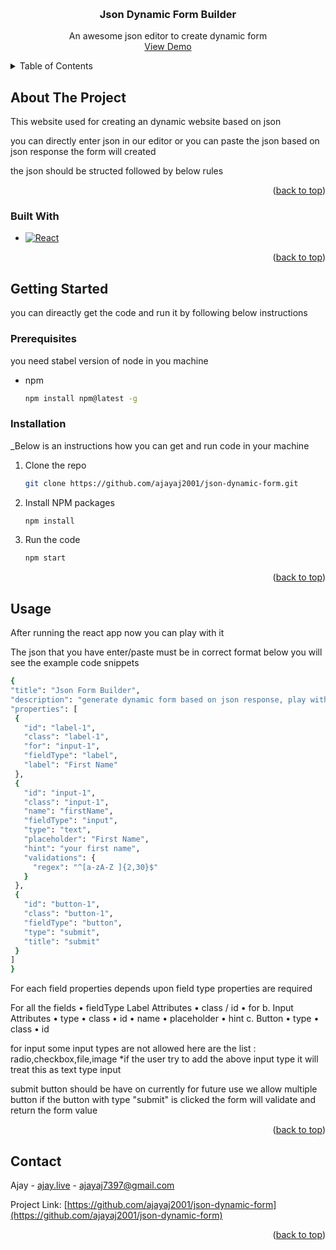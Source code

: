<a name="readme-top"></a>


<!-- PROJECT LOGO -->
<br />
<div align="center">

  <h3 align="center">Json Dynamic Form Builder</h3>

  <p align="center">
    An awesome json editor to create dynamic form
    <br />
    <a href="https://json-dynamic-form.vercel.app/">View Demo</a>
  </p>
</div>



<!-- TABLE OF CONTENTS -->
<details>
  <summary>Table of Contents</summary>
  <ol>
    <li>
      <a href="#about-the-project">About The Project</a>
      <ul>
        <li><a href="#built-with">Built With</a></li>
      </ul>
    </li>
    <li>
      <a href="#getting-started">Getting Started</a>
      <ul>
        <li><a href="#prerequisites">Prerequisites</a></li>
        <li><a href="#installation">Installation</a></li>
      </ul>
    </li>
    <li><a href="#usage">Usage</a></li>
    <li><a href="#contact">Contact</a></li>
  </ol>
</details>



<!-- ABOUT THE PROJECT -->
## About The Project

This website used for creating an dynamic website based on json 

you can directly enter json in our editor or you can paste the json based on json response 
the form will created

the json should be structed followed by below rules


<p align="right">(<a href="#readme-top">back to top</a>)</p>



### Built With

* [![React][React.js]][React-url]

<p align="right">(<a href="#readme-top">back to top</a>)</p>



<!-- GETTING STARTED -->
## Getting Started

 you can direactly get the code and run it by following below instructions

### Prerequisites

you need stabel version of node in you machine
* npm
  ```sh
  npm install npm@latest -g
  ```

### Installation

_Below is an instructions how you can get and run code in your machine

1. Clone the repo
   ```sh
   git clone https://github.com/ajayaj2001/json-dynamic-form.git
   ```
3. Install NPM packages
   ```sh
   npm install
   ```
4. Run the code
   ```sh
   npm start
   ```

<p align="right">(<a href="#readme-top">back to top</a>)</p>



<!-- USAGE EXAMPLES -->
## Usage

After running the react app now you can play with it 

The json that you have enter/paste must be in correct format below you will see the example code
snippets

   ```sh
{
  "title": "Json Form Builder",
  "description": "generate dynamic form based on json response, play with it",
  "properties": [
    {
      "id": "label-1",
      "class": "label-1",
      "for": "input-1",
      "fieldType": "label",
      "label": "First Name"
    },
    {
      "id": "input-1",
      "class": "input-1",
      "name": "firstName",
      "fieldType": "input",
      "type": "text",
      "placeholder": "First Name",
      "hint": "your first name",
      "validations": {
        "regex": "^[a-zA-Z ]{2,30}$"
      }
    },
    {
      "id": "button-1",
      "class": "button-1",
      "fieldType": "button",
      "type": "submit",
      "title": "submit"
    }
  ]
}
   ```
   
   For each field properties depends upon field type properties are required

For all the fields
    • fieldType
Label Attributes
    • class / id
    • for
b. Input Attributes
    • type
    • class
    • id
    • name
    • placeholder
    • hint
c. Button
    • type
    • class
    • id

for input some input types are not allowed
here are the list  : radio,checkbox,file,image
*if the user try to add the above input type it will treat this as text type input

submit button should be have on 
currently for future use we allow multiple button 
if the button with type "submit" is clicked the form will validate and return the form value


<p align="right">(<a href="#readme-top">back to top</a>)</p>


<!-- CONTACT -->
## Contact

Ajay - [ajay.live](https://ajay.live) - ajayaj7397@gmail.com

Project Link: [https://github.com/ajayaj2001/json-dynamic-form](https://github.com/ajayaj2001/json-dynamic-form)

<p align="right">(<a href="#readme-top">back to top</a>)</p>


<!-- MARKDOWN LINKS & IMAGES -->
<!-- https://www.markdownguide.org/basic-syntax/#reference-style-links -->
[contributors-shield]: https://img.shields.io/github/contributors/othneildrew/Best-README-Template.svg?style=for-the-badge
[contributors-url]: https://github.com/othneildrew/Best-README-Template/graphs/contributors
[forks-shield]: https://img.shields.io/github/forks/othneildrew/Best-README-Template.svg?style=for-the-badge
[forks-url]: https://github.com/othneildrew/Best-README-Template/network/members
[stars-shield]: https://img.shields.io/github/stars/othneildrew/Best-README-Template.svg?style=for-the-badge
[stars-url]: https://github.com/othneildrew/Best-README-Template/stargazers
[issues-shield]: https://img.shields.io/github/issues/othneildrew/Best-README-Template.svg?style=for-the-badge
[issues-url]: https://github.com/othneildrew/Best-README-Template/issues
[license-shield]: https://img.shields.io/github/license/othneildrew/Best-README-Template.svg?style=for-the-badge
[license-url]: https://github.com/othneildrew/Best-README-Template/blob/master/LICENSE.txt
[linkedin-shield]: https://img.shields.io/badge/-LinkedIn-black.svg?style=for-the-badge&logo=linkedin&colorB=555
[linkedin-url]: https://linkedin.com/in/othneildrew
[product-screenshot]: images/screenshot.png
[Next.js]: https://img.shields.io/badge/next.js-000000?style=for-the-badge&logo=nextdotjs&logoColor=white
[Next-url]: https://nextjs.org/
[React.js]: https://img.shields.io/badge/React-20232A?style=for-the-badge&logo=react&logoColor=61DAFB
[React-url]: https://reactjs.org/
[Vue.js]: https://img.shields.io/badge/Vue.js-35495E?style=for-the-badge&logo=vuedotjs&logoColor=4FC08D
[Vue-url]: https://vuejs.org/
[Angular.io]: https://img.shields.io/badge/Angular-DD0031?style=for-the-badge&logo=angular&logoColor=white
[Angular-url]: https://angular.io/
[Svelte.dev]: https://img.shields.io/badge/Svelte-4A4A55?style=for-the-badge&logo=svelte&logoColor=FF3E00
[Svelte-url]: https://svelte.dev/
[Laravel.com]: https://img.shields.io/badge/Laravel-FF2D20?style=for-the-badge&logo=laravel&logoColor=white
[Laravel-url]: https://laravel.com
[Bootstrap.com]: https://img.shields.io/badge/Bootstrap-563D7C?style=for-the-badge&logo=bootstrap&logoColor=white
[Bootstrap-url]: https://getbootstrap.com
[JQuery.com]: https://img.shields.io/badge/jQuery-0769AD?style=for-the-badge&logo=jquery&logoColor=white
[JQuery-url]: https://jquery.com 
